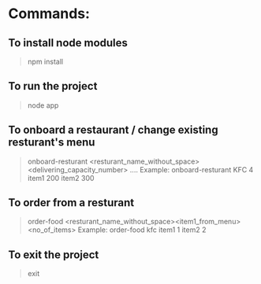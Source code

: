 # Commands:

## To install node modules
>npm install

## To run the project
>node app

## To onboard a restaurant / change existing resturant's menu
>onboard-resturant <resturant_name_without_space> <delivering_capacity_number> <itemname1> <price1> <itemname2> <price2>.... <itemnameN> <priceN>
Example: onboard-resturant KFC 4 item1 200 item2 300

## To order from a resturant
>order-food <resturant_name_without_space><item1_from_menu> <no_of_items>
Example: order-food kfc item1 1 item2 2

## To exit the project
>exit